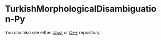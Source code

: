 # TurkishMorphologicalDisambiguation-Py
You can also see either [Java](https://github.com/olcaytaner/TurkishMorphologicalDisambiguation) 
or [C++](https://github.com/olcaytaner/TurkishMorphologicalDisambiguation-CPP) repository.
